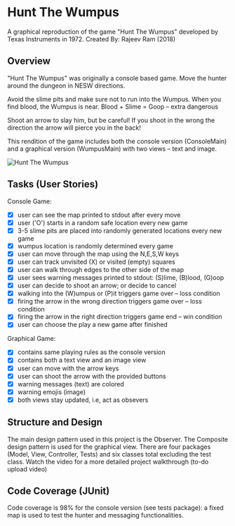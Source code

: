 # Hunt The Wumpus
A graphical reproduction of the game "Hunt The Wumpus" developed by Texas Instruments in 1972.
Created By: Rajeev Ram (2018)

##  Overview
"Hunt The Wumpus" was originally a console based game. 
Move the hunter around the dungeon in NESW directions. 

Avoid the slime pits and make sure not to run into the Wumpus.
When you find blood, the Wumpus is near.
Blood + Slime = Goop – extra dangerous

Shoot an arrow to slay him, but be careful! If you shoot in the
wrong the direction the arrow will pierce you in the back!

This rendition of the game includes both the console version (ConsoleMain) and a graphical version (WumpusMain)
with two views – text and image.

<img src='https://imgur.com/a/NEmmcrfgif' title='Wumpus GUI Walkthrough' width='' alt='Hunt The Wumpus' />

## Tasks (User Stories)
Console Game:

* [X] user can see the map printed to stdout after every move
* [X] user ('O') starts in a random safe location every new game 
* [X] 3-5 slime pits are placed into randomly generated locations every new game 
* [X] wumpus location is randomly determined every game
* [X] user can move through the map using the N,E,S,W keys
* [X] user can track unvisited (X) or visited (empty) squares
* [X] user can walk through edges to the other side of the map
* [X] user sees warning messages printed to stdout: (S)lime, (B)lood, (G)oop
* [X] user can decide to shoot an arrow; or decide to cancel 
* [X] walking into the (W)umpus or (P)it triggers game over – loss condition
* [X] firing the arrow in the wrong direction triggers game over – loss condition
* [X] firing the arrow in the right direction triggers game end – win condition
* [X] user can choose the play a new game after finished

Graphical Game:

* [X] contains same playing rules as the console version
* [X] contains both a text view and an image view
* [X] user can move with the arrow keys
* [X] user can shoot the arrow with the provided buttons
* [X] warning messages (text) are colored
* [X] warning emojis (image)
* [X] both views stay updated, i.e, act as obsevers

## Structure and Design

The main design pattern used in this project is the Observer. The Composite design pattern is used for the graphical view. There are
four packages (Model, View, Controller, Tests) and six classes total excluding the test class. Watch the video for a more detailed 
project walkthrough (to-do upload video)

## Code Coverage (JUnit)

Code coverage is 98% for the console version (see tests package): a fixed map is used to test the hunter and messaging functionalities.

